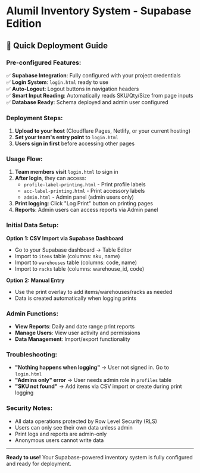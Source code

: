 # Alumil Inventory System - Supabase Edition

## 🚀 Quick Deployment Guide

### Pre-configured Features:
✅ **Supabase Integration**: Fully configured with your project credentials  
✅ **Login System**: `login.html` ready to use  
✅ **Auto-Logout**: Logout buttons in navigation headers  
✅ **Smart Input Reading**: Automatically reads SKU/Qty/Size from page inputs  
✅ **Database Ready**: Schema deployed and admin user configured  

### Deployment Steps:

1. **Upload to your host** (Cloudflare Pages, Netlify, or your current hosting)
2. **Set your team's entry point** to `login.html`
3. **Users sign in first** before accessing other pages

### Usage Flow:

1. **Team members visit** `login.html` to sign in
2. **After login**, they can access:
   - `profile-label-printing.html` - Print profile labels
   - `acc-label-printing.html` - Print accessory labels
   - `admin.html` - Admin panel (admin users only)
3. **Print logging**: Click "Log Print" button on printing pages
4. **Reports**: Admin users can access reports via Admin panel

### Initial Data Setup:

**Option 1: CSV Import via Supabase Dashboard**
- Go to your Supabase dashboard → Table Editor
- Import to `items` table (columns: sku, name)
- Import to `warehouses` table (columns: code, name)
- Import to `racks` table (columns: warehouse_id, code)

**Option 2: Manual Entry**
- Use the print overlay to add items/warehouses/racks as needed
- Data is created automatically when logging prints

### Admin Functions:

- **View Reports**: Daily and date range print reports
- **Manage Users**: View user activity and permissions
- **Data Management**: Import/export functionality

### Troubleshooting:

- **"Nothing happens when logging"** → User not signed in. Go to `login.html`
- **"Admins only" error** → User needs admin role in `profiles` table
- **"SKU not found"** → Add items via CSV import or create during print logging

### Security Notes:

- All data operations protected by Row Level Security (RLS)
- Users can only see their own data unless admin
- Print logs and reports are admin-only
- Anonymous users cannot write data

---

**Ready to use!** Your Supabase-powered inventory system is fully configured and ready for deployment.